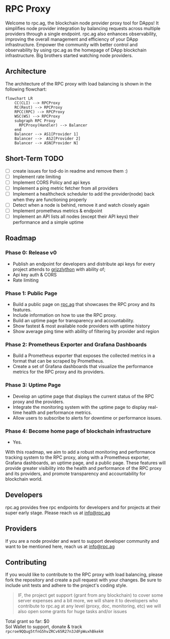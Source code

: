 # RPC Proxy

Welcome to rpc.ag, the blockchain node provider proxy tool for DApps! It simplifies node provider integration
by balancing requests across multiple providers through a single endpoint. rpc.ag also enhances observability, improving
the overall management and efficiency of your DApp infrastructure. Empower the community with better control and
observability by using rpc.ag as the homepage of DApp blockchain infrastructure. Big brothers started watching node
providers.

## Architecture

The architecture of the RPC proxy with load balancing is shown in the following flowchart:

```mermaid
flowchart LR 
    CC(CLI) --> RPCProxy
    RC(Rest) --> RPCProxy
    RPCC(RPC) --> RPCProxy
    WSC(WS) --> RPCProxy
    subgraph RPC Proxy
      RPCProxy(Handler) --> Balancer
    end
    Balancer --> AS1[Provider 1] 
    Balancer -->  AS2[Provider 2] 
    Balancer --> ASN[Provider N]
```

## Short-Term TODO

- [ ] create issues for tod-do in readme and remove them :)
- [ ] Implement rate limiting
- [ ] Implement CORS Policy and api keys
- [ ] Implement a ping metric fetcher from all providers
- [ ] Implement a healthcheck scheduler to add the provider(node) back when they are functioning properly
- [ ] Detect when a node is behind, remove it and watch closely again
- [ ] Implement prometheus metrics & endpoint
- [ ] Implement an API lists all nodes (except their API keys) their performance and a simple uptime

## Roadmap

### Phase 0: Release v0

- Publish an endpoint for developers and distribute api keys for every project attends
  to [grizzlython](https://solana.com/grizzlython) with ability of;
- Api key auth & CORS
- Rate limiting

### Phase 1: Public Page

- Build a public page on [rpc.ag](rpc.ag) that showcases the RPC proxy and its features.
- Include information on how to use the RPC proxy.
- Build an uptime page for transparency and accountability.
- Show fastest & most available node providers with uptime history
- Show average ping time with ability of filtering by provider and region 

### Phase 2: Prometheus Exporter and Grafana Dashboards

- Build a Prometheus exporter that exposes the collected metrics in a format that can be scraped by Prometheus.
- Create a set of Grafana dashboards that visualize the performance metrics for the RPC proxy and its providers.

### Phase 3: Uptime Page

- Develop an uptime page that displays the current status of the RPC proxy and the providers.
- Integrate the monitoring system with the uptime page to display real-time health and performance metrics.
- Allow users to subscribe to alerts for downtime or performance issues.


### Phase 4: Become home page of blockchain infrastructure

- Yes.

With this roadmap, we aim to add a robust monitoring and performance tracking system to the RPC proxy, along with a
Prometheus exporter, Grafana dashboards, an uptime page, and a public page. These features will provide greater
visibility into the health and performance of the RPC proxy and its providers, and promote transparency and
accountability for blockchain world.

## Developers

rpc.ag provides free rpc endpoints for developers and for projects at their super early stage. Please reach us at
info@rpc.ag

## Providers

If you are a node provider and want to support developer community and want to be mentioned here, reach us at
info@rpc.ag

## Contributing

If you would like to contribute to the RPC proxy with load balancing, please fork the repository and create a pull
request with your changes. Be sure to include unit tests and adhere to the project's coding style.

> IF, the project get support (grant from any blockchain) to cover some server expenses and a bit more, we will share it
> to developers who contribute to rpc.ag at any level (proxy, doc, monitoring, etc) we will also open some grants for
> huge tasks and/or issues

Total grant so far: $0  
Sol Wallet to support, donate & track `rpcroe9QQug5tfnG5hvZRCv65R27n3JdFpWuxhBkekH`

